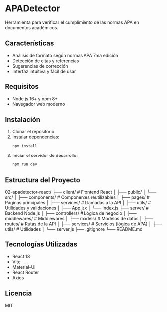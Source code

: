 # APADetector

Herramienta para verificar el cumplimiento de las normas APA en documentos académicos.

## Características

- Análisis de formato según normas APA 7ma edición
- Detección de citas y referencias
- Sugerencias de corrección
- Interfaz intuitiva y fácil de usar

## Requisitos

- Node.js 16+ y npm 8+
- Navegador web moderno

## Instalación

1. Clonar el repositorio
2. Instalar dependencias:
   ```bash
   npm install
   ```
3. Iniciar el servidor de desarrollo:
   ```bash
   npm run dev
   ```

## Estructura del Proyecto

02-apadetector-react/
├── client/                  # Frontend React
│   ├── public/
│   └── src/
│       ├── components/      # Componentes reutilizables
│       ├── pages/           # Páginas principales
│       ├── services/        # Llamadas a la API
│       ├── utils/           # Utilidades y validaciones
│       ├── App.jsx
│       └── index.js
├── server/                  # Backend Node.js
│   ├── controllers/         # Lógica de negocio
│   ├── middlewares/         # Middlewares
│   ├── models/              # Modelos de datos
│   ├── routes/              # Rutas de la API
│   ├── services/            # Servicios (lógica de APA)
│   ├── utils/               # Utilidades
│   └── server.js
├── .gitignore
└── README.md

## Tecnologías Utilizadas

- React 18
- Vite
- Material-UI
- React Router
- Axios

## Licencia

MIT